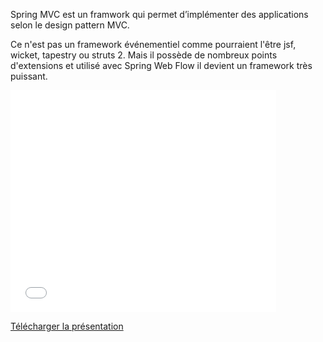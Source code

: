 Spring MVC est un framwork qui permet d’implémenter des applications selon le design pattern MVC.

Ce n'est pas un framework événementiel comme pourraient l'être jsf, wicket, tapestry ou struts 2. Mais il possède de nombreux points 
d'extensions et utilisé avec Spring Web Flow il devient un framework très puissant.

<div class="powerpoint">
	<iframe src="//www.slideshare.net/slideshow/embed_code/42572736" 
		width="425" height="355"
		frameborder="0" marginwidth="0" marginheight="0" scrolling="no"
		webkitallowfullscreen mozallowfullscreen allowfullscreen>
	</iframe>
</div>

<a class="download" href="/blog/spring-mvc/assets/spring-mvc.zip">Télécharger la présentation</a>














